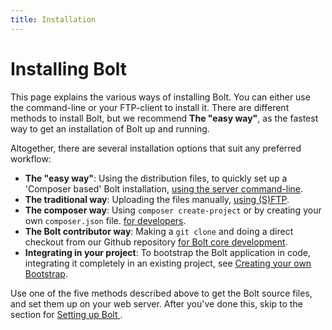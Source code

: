 ```yaml
---
title: Installation
---
```

Installing Bolt
===============

This page explains the various ways of installing Bolt. You can either use the
command-line or your FTP-client to install it. There are different methods to
install Bolt, but we recommend **The "easy way"**, as the fastest way to get an
installation of Bolt up and running.

Altogether, there are several installation options that suit any preferred workflow:

  - **The "easy way"**: Using the distribution files, to quickly set up a
    'Composer based' Bolt installation, [using the server command-line](install-command-line).
  - **The traditional way**: Uploading the files manually, [using (S)FTP](install-sftp).
  - **The composer way**: Using `composer create-project` or by creating your
    own `composer.json` file. [for developers](composer/install-composer).
  - **The Bolt contributor way**: Making a `git clone` and doing a direct
    checkout from our Github repository [for Bolt core development](install-git-clone).
  - **Integrating in your project**: To bootstrap the Bolt application in code,
    integrating it completely in an existing project, see [Creating your own Bootstrap](../extensions/custom-bootstrapping).

Use one of the five methods described above to get the Bolt source files, and
set them up on your web server. After you've done this, skip to the section for
[Setting up Bolt ](../configuration/introduction).
